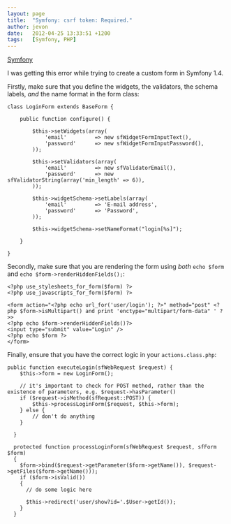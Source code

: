 ```yaml
---
layout: page
title:  "Symfony: csrf token: Required."
author: jevon
date:   2012-04-25 13:33:51 +1200
tags:   [Symfony, PHP]
---
```


[Symfony](symfony.md)

I was getting this error while trying to create a custom form in Symfony 1.4.

Firstly, make sure that you define the widgets, the validators, the schema labels, _and_ the name format in the form class:

```
class LoginForm extends BaseForm {

    public function configure() {
        
        $this->setWidgets(array(
            'email'         => new sfWidgetFormInputText(),
            'password'      => new sfWidgetFormInputPassword(),
        ));
        
        $this->setValidators(array(
            'email'         => new sfValidatorEmail(),
            'password'      => new sfValidatorString(array('min_length' => 6)),
        ));
        
        $this->widgetSchema->setLabels(array(
            'email'         => 'E-mail address',
            'password'      => 'Password',
        ));
        
        $this->widgetSchema->setNameFormat("login[%s]");
    
    }

}
```

Secondly, make sure that you are rendering the form using _both_ `echo $form` and `echo $form->renderHiddenFields();`:

```
<?php use_stylesheets_for_form($form) ?>
<?php use_javascripts_for_form($form) ?>

<form action="<?php echo url_for('user/login'); ?>" method="post" <?php $form->isMultipart() and print 'enctype="multipart/form-data" ' ?>>
<?php echo $form->renderHiddenFields()?>
<input type="submit" value="Login" />
<?php echo $form ?>
</form>
```

Finally, ensure that you have the correct logic in your `actions.class.php`:

```
public function executeLogin(sfWebRequest $request) {
    $this->form = new LoginForm();
    
    // it's important to check for POST method, rather than the existence of parameters, e.g. $request->hasParameter()
    if ($request->isMethod(sfRequest::POST)) {
        $this->processLoginForm($request, $this->form);
    } else {
        // don't do anything
    }
    
  }

  protected function processLoginForm(sfWebRequest $request, sfForm $form)
  {
    $form->bind($request->getParameter($form->getName()), $request->getFiles($form->getName()));
    if ($form->isValid())
    {
      // do some logic here

      $this->redirect('user/show?id='.$User->getId());
    }
  }
```
